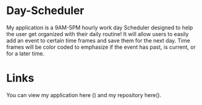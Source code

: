 # Day-Scheduler
My application is a 9AM-5PM hourly work day Scheduler designed to help the user get organized with their daily routine! It will allow users to easily add an event to certain time frames and save them for the next day. Time frames will be color coded to emphasize if the event has past, is current, or for a later time.

# Links
You can view my application here () and my repository here().